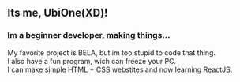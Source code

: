## Its me, UbiOne(XD)!

### Im a beginner developer, making things...

My favorite project is BELA, but im too stupid to code that thing.  
I also have a fun program, wich can freeze your PC.  
I can make simple HTML + CSS webstites and now learning ReactJS.  
<!---
ubionexd/ubionexd is a ✨ special ✨ repository because its `README.md` (this file) appears on your GitHub profile.
You can click the Preview link to take a look at your changes.
--->
